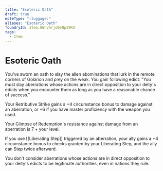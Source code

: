 ```yaml
---
title: "Esoteric Oath"
draft: true
noteType: ":luggage:"
aliases: "Esoteric Oath"
foundryId: Item.GGhvhrjo0mNp39KU
tags:
  - Item
---
```


# Esoteric Oath

You've sworn an oath to slay the alien abominations that lurk in the remote corners of Golarion and prey on the weak. You gain following edict: "You must slay aberrations whose actions are in direct opposition to your deity's edicts when you encounter them as long as you have a reasonable chance of success."

Your Retributive Strike gains a +4 circumstance bonus to damage against an aberration, or +6 if you have master proficiency with the weapon you used.

Your Glimpse of Redemption's resistance against damage from an aberration is 7 + your level.

If you use [[Liberating Step]] triggered by an aberration, your ally gains a +4 circumstance bonus to checks granted by your Liberating Step, and the ally can Step twice afterward.

You don't consider aberrations whose actions are in direct opposition to your deity's edicts to be legitimate authorities, even in nations they rule.
